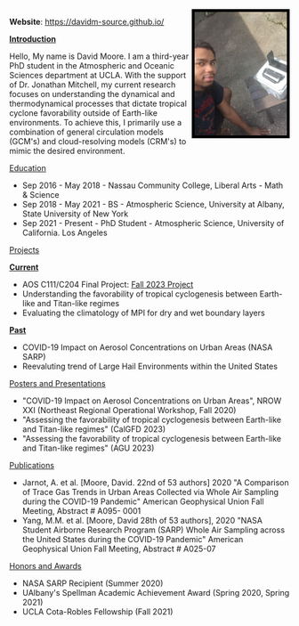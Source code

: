 <img align="right" width="166" height="222" src="/assets/IMG/profile_pic.jpg" alt="your-image-description" style="border: 5px solid  Black;">

**Website**: https://davidm-source.github.io/

<ins> **Introduction** </ins>


Hello, My name is David Moore. I am a third-year PhD student in the Atmospheric and Oceanic Sciences department at UCLA. With the support of Dr. Jonathan Mitchell, my current research focuses on understanding the dynamical and thermodynamical processes that dictate tropical cyclone favorability outside of Earth-like environments. To achieve this, I primarily use a combination of general circulation models (GCM's) and cloud-resolving models (CRM's) to mimic the desired environment. 

<ins> Education </ins>


- Sep 2016 - May 2018 - Nassau Community College, Liberal Arts - Math & Science
- Sep 2018 - May 2021 - BS - Atmospheric Science, University at Albany, State University of New York
- Sep 2021 - Present - PhD Student - Atmospheric Science, University of California. Los Angeles

<ins> Projects </ins>

<ins> **Current** </ins>
- AOS C111/C204 Final Project: [Fall 2023 Project](/project.md)
- Understanding the favorability of tropical cyclogenesis between Earth-like and Titan-like regimes
- Evaluating the climatology of MPI for dry and wet boundary layers

<ins> **Past** </ins>
- COVID-19 Impact on Aerosol Concentrations on Urban Areas (NASA SARP)
- Reevaluting trend of Large Hail Environments within the United States

<ins> Posters and Presentations </ins>

- "COVID-19 Impact on Aerosol Concentrations on Urban Areas", NROW XXI (Northeast Regional Operational Workshop, Fall 2020)
- "Assessing the favorability of tropical cyclogenesis between Earth-like and Titan-like regimes" (CalGFD 2023)
- "Assessing the favorability of tropical cyclogenesis between Earth-like and Titan-like regimes" (AGU 2023)

<ins> Publications </ins>

- Jarnot, A. et al. [Moore, David. 22nd of 53 authors] 2020 "A Comparison of Trace Gas Trends in Urban Areas Collected
via Whole Air Sampling during the COVID-19 Pandemic" American Geophysical Union Fall Meeting, Abstract # A095-
0001
- Yang, M.M. et al. [Moore, David 28th of 53 authors], 2020 "NASA Student Airborne Research Program (SARP) Whole
Air Sampling across the United States during the COVID-19 Pandemic" American Geophysical Union Fall Meeting,
Abstract # A025-07

<ins> Honors and Awards </ins>

- NASA SARP Recipient (Summer 2020)
- UAlbany's Spellman Academic Achievement Award (Spring 2020, Spring 2021)
- UCLA Cota-Robles Fellowship (Fall 2021)
